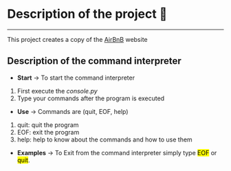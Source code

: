 # Description of the project 👾
---
This project creates a copy of the [AirBnB](https://airbnb.com) website

## Description of the command interpreter
- **Start** -> To start the command interpreter 
1. First execute the *console.py*
2. Type your commands after the program is executed
- **Use** -> Commands are (quit, EOF, help)
1. quit: quit the program
2. EOF: exit the program
3. help: help to know about the commands and how to use them
- **Examples** -> To Exit from the command interpreter simply type <mark>EOF</mark>
or <mark>quit</mark>.
